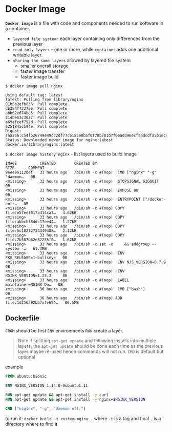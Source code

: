 # Docker Image
**`Docker image`** is a file with code and components needed to run software in a container.
- `layered file system`- each layer containing only differences from the previous layer
- `read only layers` - one or more, while `container` adds one additional writable layer.
- `sharing the same layers` allowed by layered file system
  - smaller overall storage
  - faster image transfer
  - faster image build

`$ docker image pull nginx `
```
Using default tag: latest
latest: Pulling from library/nginx
01b5b2efb836: Pull complete 
db354f722736: Pull complete 
abb02e674be5: Pull complete 
214be53c3027: Pull complete 
a69afcef752d: Pull complete 
625184acb94e: Pull complete 
Digest: sha256:c54fb26749e49dc2df77c6155e8b5f0f78b781b7f0eadd96ecfabdcdfa5b1ec4
Status: Downloaded newer image for nginx:latest
docker.io/library/nginx:latest
```
`$ docker image history nginx` - list layers used to build image
```
IMAGE          CREATED        CREATED BY                                      SIZE      COMMENT
9eee96112def   33 hours ago   /bin/sh -c #(nop)  CMD ["nginx" "-g" "daemon…   0B        
<missing>      33 hours ago   /bin/sh -c #(nop)  STOPSIGNAL SIGQUIT           0B        
<missing>      33 hours ago   /bin/sh -c #(nop)  EXPOSE 80                    0B        
<missing>      33 hours ago   /bin/sh -c #(nop)  ENTRYPOINT ["/docker-entr…   0B        
<missing>      33 hours ago   /bin/sh -c #(nop) COPY file:e57eef017a414ca7…   4.62kB    
<missing>      33 hours ago   /bin/sh -c #(nop) COPY file:abbcbf84dc17ee44…   1.27kB    
<missing>      33 hours ago   /bin/sh -c #(nop) COPY file:5c18272734349488…   2.12kB    
<missing>      33 hours ago   /bin/sh -c #(nop) COPY file:7b307b62e82255f0…   1.62kB    
<missing>      33 hours ago   /bin/sh -c set -x     && addgroup --system -…   61.3MB    
<missing>      33 hours ago   /bin/sh -c #(nop)  ENV PKG_RELEASE=1~bullseye   0B        
<missing>      33 hours ago   /bin/sh -c #(nop)  ENV NJS_VERSION=0.7.9        0B        
<missing>      33 hours ago   /bin/sh -c #(nop)  ENV NGINX_VERSION=1.23.3     0B        
<missing>      33 hours ago   /bin/sh -c #(nop)  LABEL maintainer=NGINX Do…   0B        
<missing>      36 hours ago   /bin/sh -c #(nop)  CMD ["bash"]                 0B        
<missing>      36 hours ago   /bin/sh -c #(nop) ADD file:1d256392bb7afe694…   80.5MB 
```
## Dockerfile

`FROM` should be first 
`ENV` environments
`RUN` create a layer.
> Note if splitting `apt-get update` and following installs into multiple layers, the `apt-get update` should be done each time as the previous layer maybe re-used hence commands will not run.
`CMD` is default but optional

example
```Dockerfile
FROM ubuntu:bionic

ENV NGINX_VERSION 1.14.0-0ubuntu1.11

RUN apt-get update && apt-get install -y curl
RUN apt-get update && apt-get install -y nginx=$NGINX_VERSION

CMD ["niginx", "-g", "daemon off;"]
```
to run it: `docker build -t custom-nginx .` where `-t` is a tag and final `.` is a directory where to find it